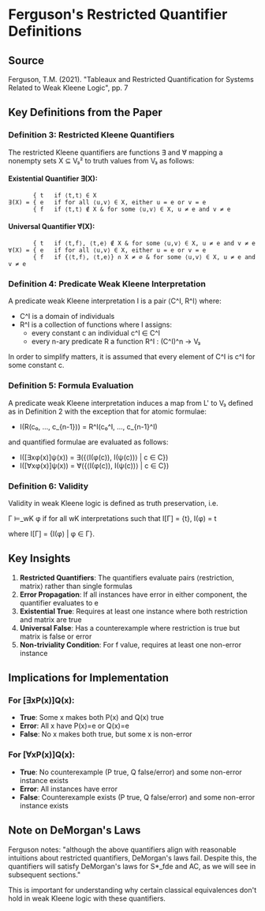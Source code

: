 # Ferguson's Restricted Quantifier Definitions

## Source
Ferguson, T.M. (2021). "Tableaux and Restricted Quantification for Systems Related to Weak Kleene Logic", pp. 7

## Key Definitions from the Paper

### Definition 3: Restricted Kleene Quantifiers

The restricted Kleene quantifiers are functions ∃̇ and ∀̇ mapping a nonempty sets X ⊆ V₃² to truth values from V₃ as follows:

#### Existential Quantifier ∃̇(X):
```
       { t   if ⟨t,t⟩ ∈ X
∃̇(X) = { e   if for all ⟨u,v⟩ ∈ X, either u = e or v = e  
       { f   if ⟨t,t⟩ ∉ X & for some ⟨u,v⟩ ∈ X, u ≠ e and v ≠ e
```

#### Universal Quantifier ∀̇(X):
```
       { t   if ⟨t,f⟩, ⟨t,e⟩ ∉ X & for some ⟨u,v⟩ ∈ X, u ≠ e and v ≠ e
∀̇(X) = { e   if for all ⟨u,v⟩ ∈ X, either u = e or v = e
       { f   if {⟨t,f⟩, ⟨t,e⟩} ∩ X ≠ ∅ & for some ⟨u,v⟩ ∈ X, u ≠ e and v ≠ e
```

### Definition 4: Predicate Weak Kleene Interpretation

A predicate weak Kleene interpretation I is a pair ⟨C^I, R^I⟩ where:
- C^I is a domain of individuals
- R^I is a collection of functions where I assigns:
  - every constant c an individual c^I ∈ C^I
  - every n-ary predicate R a function R^I : (C^I)^n → V₃

In order to simplify matters, it is assumed that every element of C^I is c^I for some constant c.

### Definition 5: Formula Evaluation

A predicate weak Kleene interpretation induces a map from L' to V₃ defined as in Definition 2 with the exception that for atomic formulae:

- I(R(c₀, ..., c_{n-1})) = R^I(c₀^I, ..., c_{n-1}^I)

and quantified formulae are evaluated as follows:

- I([∃xφ(x)]ψ(x)) = ∃̇({⟨I(φ(c)), I(ψ(c))⟩ | c ∈ C})
- I([∀xφ(x)]ψ(x)) = ∀̇({⟨I(φ(c)), I(ψ(c))⟩ | c ∈ C})

### Definition 6: Validity

Validity in weak Kleene logic is defined as truth preservation, i.e.

Γ ⊨_wK φ if for all wK interpretations such that I[Γ] = {t}, I(φ) = t

where I[Γ] = {I(φ) | φ ∈ Γ}.

## Key Insights

1. **Restricted Quantifiers**: The quantifiers evaluate pairs ⟨restriction, matrix⟩ rather than single formulas
2. **Error Propagation**: If all instances have error in either component, the quantifier evaluates to e
3. **Existential True**: Requires at least one instance where both restriction and matrix are true
4. **Universal False**: Has a counterexample where restriction is true but matrix is false or error
5. **Non-triviality Condition**: For f value, requires at least one non-error instance

## Implications for Implementation

### For [∃xP(x)]Q(x):
- **True**: Some x makes both P(x) and Q(x) true
- **Error**: All x have P(x)=e or Q(x)=e  
- **False**: No x makes both true, but some x is non-error

### For [∀xP(x)]Q(x):
- **True**: No counterexample (P true, Q false/error) and some non-error instance exists
- **Error**: All instances have error
- **False**: Counterexample exists (P true, Q false/error) and some non-error instance exists

## Note on DeMorgan's Laws

Ferguson notes: "although the above quantifiers align with reasonable intuitions about restricted quantifiers, DeMorgan's laws fail. Despite this, the quantifiers will satisfy DeMorgan's laws for S*_fde and AC, as we will see in subsequent sections."

This is important for understanding why certain classical equivalences don't hold in weak Kleene logic with these quantifiers.